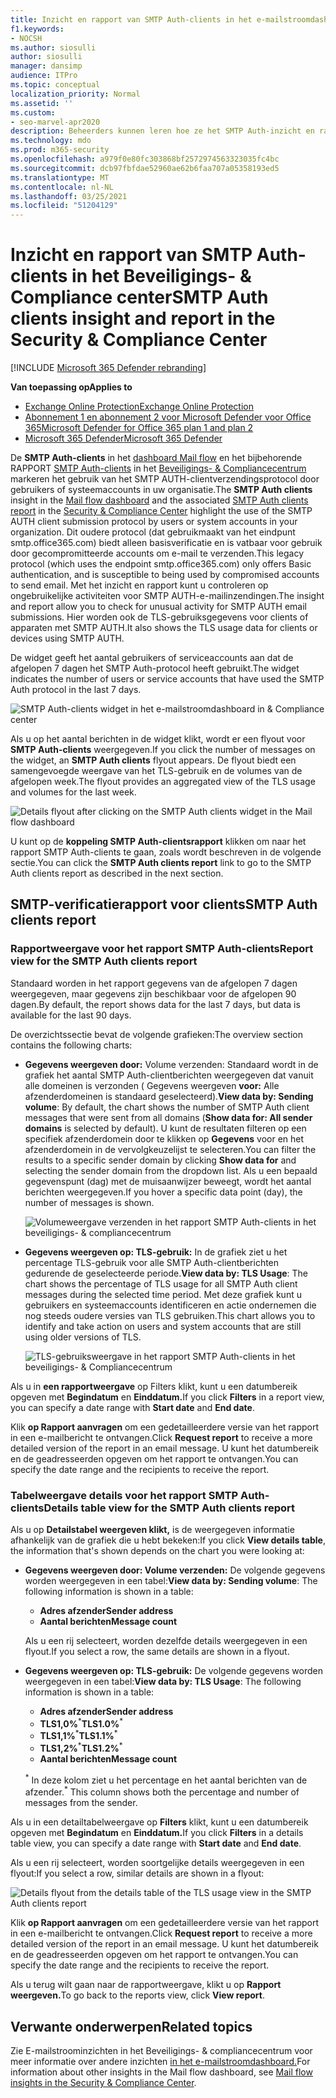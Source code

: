 ```yaml
---
title: Inzicht en rapport van SMTP Auth-clients in het e-mailstroomdashboard
f1.keywords:
- NOCSH
ms.author: siosulli
author: siosulli
manager: dansimp
audience: ITPro
ms.topic: conceptual
localization_priority: Normal
ms.assetid: ''
ms.custom:
- seo-marvel-apr2020
description: Beheerders kunnen leren hoe ze het SMTP Auth-inzicht en rapport kunnen gebruiken in het dashboard E-mailstroom in het beveiligings- & compliancecentrum om e-mail afzenders in hun organisatie te controleren die geverifieerde SMTP (SMTP AUTH) gebruiken om e-mailberichten te verzenden.
ms.technology: mdo
ms.prod: m365-security
ms.openlocfilehash: a979f0e80fc303868bf2572974563323035fc4bc
ms.sourcegitcommit: dcb97fbfdae52960ae62b6faa707a05358193ed5
ms.translationtype: MT
ms.contentlocale: nl-NL
ms.lasthandoff: 03/25/2021
ms.locfileid: "51204129"
---
```

# <a name="smtp-auth-clients-insight-and-report-in-the-security--compliance-center"></a><span data-ttu-id="6dee1-103">Inzicht en rapport van SMTP Auth-clients in het Beveiligings- & Compliance center</span><span class="sxs-lookup"><span data-stu-id="6dee1-103">SMTP Auth clients insight and report in the Security & Compliance Center</span></span>

[!INCLUDE [Microsoft 365 Defender rebranding](../includes/microsoft-defender-for-office.md)]

<span data-ttu-id="6dee1-104">**Van toepassing op**</span><span class="sxs-lookup"><span data-stu-id="6dee1-104">**Applies to**</span></span>
- [<span data-ttu-id="6dee1-105">Exchange Online Protection</span><span class="sxs-lookup"><span data-stu-id="6dee1-105">Exchange Online Protection</span></span>](exchange-online-protection-overview.md)
- [<span data-ttu-id="6dee1-106">Abonnement 1 en abonnement 2 voor Microsoft Defender voor Office 365</span><span class="sxs-lookup"><span data-stu-id="6dee1-106">Microsoft Defender for Office 365 plan 1 and plan 2</span></span>](defender-for-office-365.md)
- [<span data-ttu-id="6dee1-107">Microsoft 365 Defender</span><span class="sxs-lookup"><span data-stu-id="6dee1-107">Microsoft 365 Defender</span></span>](../defender/microsoft-365-defender.md)

<span data-ttu-id="6dee1-108">De **SMTP Auth-clients** in het [dashboard Mail flow](mail-flow-insights-v2.md) en het bijbehorende RAPPORT [SMTP Auth-clients](#smtp-auth-clients-report) in het [Beveiligings- & Compliancecentrum](https://protection.office.com) markeren het gebruik van het SMTP AUTH-clientverzendingsprotocol door gebruikers of systeemaccounts in uw organisatie.</span><span class="sxs-lookup"><span data-stu-id="6dee1-108">The **SMTP Auth clients** insight in the [Mail flow dashboard](mail-flow-insights-v2.md) and the associated [SMTP Auth clients report](#smtp-auth-clients-report) in the [Security & Compliance Center](https://protection.office.com) highlight the use of the SMTP AUTH client submission protocol by users or system accounts in your organization.</span></span> <span data-ttu-id="6dee1-109">Dit oudere protocol (dat gebruikmaakt van het eindpunt smtp.office365.com) biedt alleen basisverificatie en is vatbaar voor gebruik door gecompromitteerde accounts om e-mail te verzenden.</span><span class="sxs-lookup"><span data-stu-id="6dee1-109">This legacy protocol (which uses the endpoint smtp.office365.com) only offers Basic authentication, and is susceptible to being used by compromised accounts to send email.</span></span> <span data-ttu-id="6dee1-110">Met het inzicht en rapport kunt u controleren op ongebruikelijke activiteiten voor SMTP AUTH-e-mailinzendingen.</span><span class="sxs-lookup"><span data-stu-id="6dee1-110">The insight and report allow you to check for unusual activity for SMTP AUTH email submissions.</span></span> <span data-ttu-id="6dee1-111">Hier worden ook de TLS-gebruiksgegevens voor clients of apparaten met SMTP AUTH.</span><span class="sxs-lookup"><span data-stu-id="6dee1-111">It also shows the TLS usage data for clients or devices using SMTP AUTH.</span></span>

<span data-ttu-id="6dee1-112">De widget geeft het aantal gebruikers of serviceaccounts aan dat de afgelopen 7 dagen het SMTP Auth-protocol heeft gebruikt.</span><span class="sxs-lookup"><span data-stu-id="6dee1-112">The widget indicates the number of users or service accounts that have used the SMTP Auth protocol in the last 7 days.</span></span>

![SMTP Auth-clients widget in het e-mailstroomdashboard in & Compliance center](../../media/mfi-smtp-auth-clients-report-widget.png)

<span data-ttu-id="6dee1-114">Als u op het aantal berichten in de widget klikt, wordt er een flyout voor **SMTP Auth-clients** weergegeven.</span><span class="sxs-lookup"><span data-stu-id="6dee1-114">If you click the number of messages on the widget, an **SMTP Auth clients** flyout appears.</span></span> <span data-ttu-id="6dee1-115">De flyout biedt een samengevoegde weergave van het TLS-gebruik en de volumes van de afgelopen week.</span><span class="sxs-lookup"><span data-stu-id="6dee1-115">The flyout provides an aggregated view of the TLS usage and volumes for the last week.</span></span>

![Details flyout after clicking on the SMTP Auth clients widget in the Mail flow dashboard](../../media/mfi-smtp-auth-clients-report-details.png)

<span data-ttu-id="6dee1-117">U kunt op de **koppeling SMTP Auth-clientsrapport** klikken om naar het rapport SMTP Auth-clients te gaan, zoals wordt beschreven in de volgende sectie.</span><span class="sxs-lookup"><span data-stu-id="6dee1-117">You can click the **SMTP Auth clients report** link to go to the SMTP Auth clients report as described in the next section.</span></span>

## <a name="smtp-auth-clients-report"></a><span data-ttu-id="6dee1-118">SMTP-verificatierapport voor clients</span><span class="sxs-lookup"><span data-stu-id="6dee1-118">SMTP Auth clients report</span></span>

### <a name="report-view-for-the-smtp-auth-clients-report"></a><span data-ttu-id="6dee1-119">Rapportweergave voor het rapport SMTP Auth-clients</span><span class="sxs-lookup"><span data-stu-id="6dee1-119">Report view for the SMTP Auth clients report</span></span>

<span data-ttu-id="6dee1-120">Standaard worden in het rapport gegevens van de afgelopen 7 dagen weergegeven, maar gegevens zijn beschikbaar voor de afgelopen 90 dagen.</span><span class="sxs-lookup"><span data-stu-id="6dee1-120">By default, the report shows data for the last 7 days, but data is available for the last 90 days.</span></span>

<span data-ttu-id="6dee1-121">De overzichtssectie bevat de volgende grafieken:</span><span class="sxs-lookup"><span data-stu-id="6dee1-121">The overview section contains the following charts:</span></span>

- <span data-ttu-id="6dee1-122">**Gegevens weergeven door:** Volume verzenden: Standaard wordt in de grafiek het aantal SMTP Auth-clientberichten weergegeven dat vanuit alle domeinen is verzonden ( Gegevens weergeven **voor:** Alle afzenderdomeinen is standaard geselecteerd).</span><span class="sxs-lookup"><span data-stu-id="6dee1-122">**View data by: Sending volume**: By default, the chart shows the number of SMTP Auth client messages that were sent from all domains (**Show data for: All sender domains** is selected by default).</span></span> <span data-ttu-id="6dee1-123">U kunt de resultaten filteren op een specifiek afzenderdomein door te klikken op **Gegevens** voor en het afzenderdomein in de vervolgkeuzelijst te selecteren.</span><span class="sxs-lookup"><span data-stu-id="6dee1-123">You can filter the results to a specific sender domain by clicking **Show data for** and selecting the sender domain from the dropdown list.</span></span> <span data-ttu-id="6dee1-124">Als u een bepaald gegevenspunt (dag) met de muisaanwijzer beweegt, wordt het aantal berichten weergegeven.</span><span class="sxs-lookup"><span data-stu-id="6dee1-124">If you hover a specific data point (day), the number of messages is shown.</span></span>

  ![Volumeweergave verzenden in het rapport SMTP Auth-clients in het beveiligings- & compliancecentrum](../../media/mfi-smtp-auth-clients-report-sending-volume-view.png)

- <span data-ttu-id="6dee1-126">**Gegevens weergeven op: TLS-gebruik:** In de grafiek ziet u het percentage TLS-gebruik voor alle SMTP Auth-clientberichten gedurende de geselecteerde periode.</span><span class="sxs-lookup"><span data-stu-id="6dee1-126">**View data by: TLS Usage**: The chart shows the percentage of TLS usage for all SMTP Auth client messages during the selected time period.</span></span> <span data-ttu-id="6dee1-127">Met deze grafiek kunt u gebruikers en systeemaccounts identificeren en actie ondernemen die nog steeds oudere versies van TLS gebruiken.</span><span class="sxs-lookup"><span data-stu-id="6dee1-127">This chart allows you to identify and take action on users and system accounts that are still using older versions of TLS.</span></span>

  ![TLS-gebruiksweergave in het rapport SMTP Auth-clients in het beveiligings- & Compliancecentrum](../../media/mfi-smtp-auth-clients-report-tls-usage-view.png)

<span data-ttu-id="6dee1-129">Als u in **een rapportweergave** op Filters klikt, kunt u een datumbereik opgeven met **Begindatum** en **Einddatum.**</span><span class="sxs-lookup"><span data-stu-id="6dee1-129">If you click **Filters** in a report view, you can specify a date range with **Start date** and **End date**.</span></span>

<span data-ttu-id="6dee1-130">Klik **op Rapport aanvragen** om een gedetailleerdere versie van het rapport in een e-mailbericht te ontvangen.</span><span class="sxs-lookup"><span data-stu-id="6dee1-130">Click **Request report** to receive a more detailed version of the report in an email message.</span></span> <span data-ttu-id="6dee1-131">U kunt het datumbereik en de geadresseerden opgeven om het rapport te ontvangen.</span><span class="sxs-lookup"><span data-stu-id="6dee1-131">You can specify the date range and the recipients to receive the report.</span></span>

### <a name="details-table-view-for-the-smtp-auth-clients-report"></a><span data-ttu-id="6dee1-132">Tabelweergave details voor het rapport SMTP Auth-clients</span><span class="sxs-lookup"><span data-stu-id="6dee1-132">Details table view for the SMTP Auth clients report</span></span>

<span data-ttu-id="6dee1-133">Als u op **Detailstabel weergeven klikt,** is de weergegeven informatie afhankelijk van de grafiek die u hebt bekeken:</span><span class="sxs-lookup"><span data-stu-id="6dee1-133">If you click **View details table**, the information that's shown depends on the chart you were looking at:</span></span>

- <span data-ttu-id="6dee1-134">**Gegevens weergeven door: Volume verzenden:** De volgende gegevens worden weergegeven in een tabel:</span><span class="sxs-lookup"><span data-stu-id="6dee1-134">**View data by: Sending volume**: The following information is shown in a table:</span></span>

  - <span data-ttu-id="6dee1-135">**Adres afzender**</span><span class="sxs-lookup"><span data-stu-id="6dee1-135">**Sender address**</span></span>
  - <span data-ttu-id="6dee1-136">**Aantal berichten**</span><span class="sxs-lookup"><span data-stu-id="6dee1-136">**Message count**</span></span>

  <span data-ttu-id="6dee1-137">Als u een rij selecteert, worden dezelfde details weergegeven in een flyout.</span><span class="sxs-lookup"><span data-stu-id="6dee1-137">If you select a row, the same details are shown in a flyout.</span></span>

- <span data-ttu-id="6dee1-138">**Gegevens weergeven op: TLS-gebruik:** De volgende gegevens worden weergegeven in een tabel:</span><span class="sxs-lookup"><span data-stu-id="6dee1-138">**View data by: TLS Usage**: The following information is shown in a table:</span></span>

  - <span data-ttu-id="6dee1-139">**Adres afzender**</span><span class="sxs-lookup"><span data-stu-id="6dee1-139">**Sender address**</span></span>
  - <span data-ttu-id="6dee1-140">**TLS1,0%**<sup>\*</sup></span><span class="sxs-lookup"><span data-stu-id="6dee1-140">**TLS1.0%**<sup>\*</sup></span></span>
  - <span data-ttu-id="6dee1-141">**TLS1,1%**<sup>\*</sup></span><span class="sxs-lookup"><span data-stu-id="6dee1-141">**TLS1.1%**<sup>\*</sup></span></span>
  - <span data-ttu-id="6dee1-142">**TLS1,2%**<sup>\*</sup></span><span class="sxs-lookup"><span data-stu-id="6dee1-142">**TLS1.2%**<sup>\*</sup></span></span>
  - <span data-ttu-id="6dee1-143">**Aantal berichten**</span><span class="sxs-lookup"><span data-stu-id="6dee1-143">**Message count**</span></span>

  <span data-ttu-id="6dee1-144"><sup>\*</sup> In deze kolom ziet u het percentage en het aantal berichten van de afzender.</span><span class="sxs-lookup"><span data-stu-id="6dee1-144"><sup>\*</sup> This column shows both the percentage and number of messages from the sender.</span></span>

<span data-ttu-id="6dee1-145">Als u in een detailtabelweergave op **Filters** klikt, kunt u een datumbereik opgeven met **Begindatum** en **Einddatum.**</span><span class="sxs-lookup"><span data-stu-id="6dee1-145">If you click **Filters** in a details table view, you can specify a date range with **Start date** and **End date**.</span></span>

<span data-ttu-id="6dee1-146">Als u een rij selecteert, worden soortgelijke details weergegeven in een flyout:</span><span class="sxs-lookup"><span data-stu-id="6dee1-146">If you select a row, similar details are shown in a flyout:</span></span>

![Details flyout from the details table of the TLS usage view in the SMTP Auth clients report](../../media/mfi-smtp-auth-clients-report-tls-usage-view-view-details-table-details.png)

<span data-ttu-id="6dee1-148">Klik **op Rapport aanvragen** om een gedetailleerdere versie van het rapport in een e-mailbericht te ontvangen.</span><span class="sxs-lookup"><span data-stu-id="6dee1-148">Click **Request report** to receive a more detailed version of the report in an email message.</span></span> <span data-ttu-id="6dee1-149">U kunt het datumbereik en de geadresseerden opgeven om het rapport te ontvangen.</span><span class="sxs-lookup"><span data-stu-id="6dee1-149">You can specify the date range and the recipients to receive the report.</span></span>

<span data-ttu-id="6dee1-150">Als u terug wilt gaan naar de rapportweergave, klikt u op **Rapport weergeven.**</span><span class="sxs-lookup"><span data-stu-id="6dee1-150">To go back to the reports view, click **View report**.</span></span>

## <a name="related-topics"></a><span data-ttu-id="6dee1-151">Verwante onderwerpen</span><span class="sxs-lookup"><span data-stu-id="6dee1-151">Related topics</span></span>

<span data-ttu-id="6dee1-152">Zie E-mailstroominzichten in het Beveiligings- & compliancecentrum voor meer informatie over andere inzichten [in het e-mailstroomdashboard.](mail-flow-insights-v2.md)</span><span class="sxs-lookup"><span data-stu-id="6dee1-152">For information about other insights in the Mail flow dashboard, see [Mail flow insights in the Security & Compliance Center](mail-flow-insights-v2.md).</span></span>
